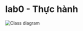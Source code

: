 # lab0 - Thực hành 
![Class diagram](https://www.planttext.com/api/plantuml/png/X9EnIiD06CVtUuflRA7q0Ph1Yaj14GG7rvYaoM5ohSsbDADqw212EpausD1154H5fnxIuKBVuvx0L_3BfTIcJJ53Sad-_zzz_-_kViIY6NApnwF09tf0IEFG3YY3T98EcGlCK_FNBdXAZ83ZVS9SWpHEywzSlcmB-t8A0OuuNE67vyWWj0sL2vbOslwHFUIKUM39B-OULF7LOL0vafzL0dWrpdjH35QExva8lexKVCR0bzyurJ9XaFcnY4oTiT6AcbY96mQwz5se1hUe4aEcgxW5syGIGgpAsuLgTTu42yLtR5E2OyJ0m0dm9mLErNp1ZJspO5GCYIAs8IwVK2VHgNKZEOPNyoGpUpAXcvxoUBj55m614WyKAkauQ-b0YTUieJL8nt86BZKxDMWfyHJNe5_lrwj6aNkoV8zMQxAg3fUv0zOoWL29Hx2LU0CVau-YBMTPEovbqYdIDhV47y3nGmSgnzgq5VGiCcFmCH_zToKTPjCssSyhbkWhSK_NsuclzsBEorcxd396uLWO9BVY6UjqIHDViWFt2m00__y30000)

